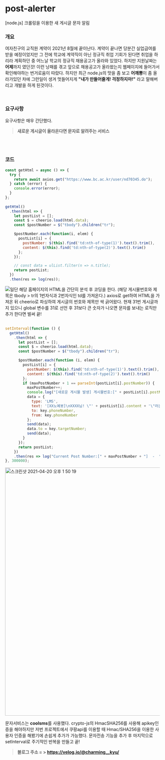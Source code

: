 # post-alerter
[node.js] 크롤링을 이용한 새 게시글 문자 알림

### 개요
여자친구의 교직원 계약이 2021년 8월에 끝이난다. 계약이 끝나면 당분간 실업급여를 받을 예정이었지만 그 전에 학교에 계약직이 아닌 정규직 취업 기회가 된다면 취업을 하리라 계획하던 중 어느날 학교의 정규직 채용공고가 올라와 있었다. 하지만 지원날짜는 **어제**까지 였던것! 이런 낭패를 겪고 앞으로 채용공고가 올라왔는지 웹페이지에 들어가서 확인해야하는 번거로움이 따랐다. 하지만 최근 node.js의 맛을 좀 보고 **어깨뽕**이 좀 올라가있던 차에 그런일이 생겨 멋들어지게 **"내가 만들어줄게! 걱정하지마!"** 라고 말해버리고 개발을 하게 된것이다.

<br/>

### 요구사항
요구사항은 매우 간단했다.
> **새로운 게시글이 올라온다면 문자로 알려주는 서비스**

<br/><br/>
      
### 코드
```javascript
const getHtml = async () => {
  try {
    return await axios.get("https://www.bc.ac.kr/user/nd70345.do");
  } catch (error) {
    console.error(error);
  }
};
 
getHtml()
  .then(html => {
    let postList = [];
    const $ = cheerio.load(html.data);
    const $postNumber = $("tbody").children("tr");

    $postNumber.each(function(i, elem) {
      postList[i] = {
        postNumber: $(this).find('td:nth-of-type(1)').text().trim(),
        content: $(this).find('td:nth-of-type(2)').text().trim()
      };
    });

    // const data = ulList.filter(n => n.title);
    return postList;
  })
  .then(res => log(res));
```
![](https://images.velog.io/images/charming__kyu/post/704e626d-b483-4d31-8433-ea7624c41c77/%E1%84%89%E1%85%B3%E1%84%8F%E1%85%B3%E1%84%85%E1%85%B5%E1%86%AB%E1%84%89%E1%85%A3%E1%86%BA%202021-02-15%20%E1%84%8B%E1%85%A9%E1%84%92%E1%85%AE%204.32.36.png)일단 해당 홈페이지의 HTML을 간단히 분석 후 코딩을 한다. 
(해당 게시물번호와 제목은 tbody > tr의 1번자식과 2번자식인 td를 가져온다.) 
axios로 get하여 HTML을 가져온 뒤 cheerio로 파싱하여 게시글의 번호와 제목만 싹 긁어왔다. 현재 31번 게시글까지 있으니 global 변수를 31로 선언 후 31보다 큰 숫자가 나오면 문자를 보내는 로직만 추가 한다면 벌써 끝!
<br/><br/>
```javascript
setInterval(function () {
  getHtml()
    .then(html => {
      let postList = [];
      const $ = cheerio.load(html.data);
      const $postNumber = $("tbody").children("tr");

      $postNumber.each(function (i, elem) {
        postList[i] = {
          postNumber: $(this).find('td:nth-of-type(1)').text().trim(),
          content: $(this).find('td:nth-of-type(2)').text().trim()
        };
        if (maxPostNumber + 1 == parseInt(postList[i].postNumber)) {
          maxPostNumber++;
          console.log("[새로운 게시물 발생] 게시물번호:[" + postList[i].postNumber + "] 게시물:[" + postList[i].content + "]");
          data = {
            type: 'LMS',
            text: '[XX노예봇]\nXXXX님! \"' + postList[i].content + '\"라는 새로운 채용공고가 올라왔습니다. 확인해주세요!!! 오늘 하루도 화이팅하세요!\n사랑해요!\n-XX노예 올림',
            to: key.phoneNumber,
            from: key.phoneNumber
          };
          send(data);
          data.to = key.targetNumber;
          send(data);
        }
      });
      return postList;
    })
    .then(res => log("Current Post Number:[" + maxPostNumber + "]  -  " + moment().format("YYYY-MM-DD HH:mm:ss")));
}, 300000);
```

<img width="807" alt="스크린샷 2021-04-20 오후 1 50 19" src="https://user-images.githubusercontent.com/45731301/115339362-8ff66280-a1df-11eb-9913-d39e6796f720.png">

문자서비스는 **coolsms**를 사용했다. crypto-js의 HmacSHA256를 사용해 apikey인증을 해야하지만 저번 프로젝트에서 쿠팡api를 이용할 때 Hmac/SHA256을 이용한 사용자 인증을 해봤기에 손쉽게 추가가 가능했다. 문자전송 기능을 추가 후 마지막으로 setInterval로 주기적인 반복을 만들고 끝!
<br/>

> **블로그 주소 = > https://velog.io/@charming__kyu/**
